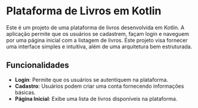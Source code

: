 # Plataforma de Livros em Kotlin

Este é um projeto de uma plataforma de livros desenvolvida em Kotlin. A aplicação permite que os usuários se cadastrem, façam login e naveguem por uma página inicial com a listagem de livros. Este projeto visa fornecer uma interface simples e intuitiva, além de uma arquitetura bem estruturada.

## Funcionalidades

- **Login**: Permite que os usuários se autentiquem na plataforma.
- **Cadastro**: Usuários podem criar uma conta fornecendo informações básicas.
- **Página Inicial**: Exibe uma lista de livros disponíveis na plataforma.
  


